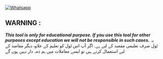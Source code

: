[![Whatsapp](https://img.shields.io/badge/Whatsapp-ARB-deepgreen?style=flat-square&logo=whatsapp)](https://wa.me/+923085798699)
## WARNING : 
***This tool is only for educational purpose. If you use this tool for other purposes except education we will not be responsible in such cases.***
یہ ٹول صرف تعلیمی مقصد کے لیے ہے۔ اگر آپ اس ٹول کو تعلیم کے علاوہ دیگر مقاصد کے لیے استعمال کرتے ہیں تو ایسے معاملات میں ہم ذمہ دار نہیں ہوں گے 
